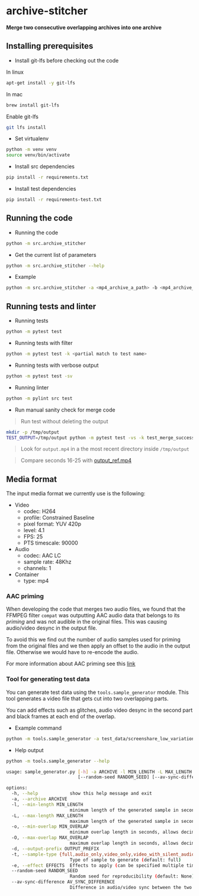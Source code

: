 # archive-stitcher

**Merge two consecutive overlapping archives into one archive**


## Installing prerequisites

- Install git-lfs before checking out the code

In linux
```sh
apt-get install -y git-lfs
```

In mac
```sh
brew install git-lfs
```

Enable git-lfs
```sh
git lfs install
```

- Set virtualenv

```sh
python -m venv venv
source venv/bin/activate
```

- Install src dependencies
```sh
pip install -r requirements.txt
```

- Install test dependencies
```sh
pip install -r requirements-test.txt
```

## Running  the code

- Running the code
```sh
python -m src.archive_stitcher
```

- Get the current list of parameters
```sh
python -m src.archive_stitcher --help
```

- Example
```sh
python -m src.archive_stitcher -a <mp4_archive_a_path> -b <mp4_archive_b_path> -o <mp4_output_archive_path> -k mse -g pearson -x <assessment_time_in_seconds> -y -s
```

## Running tests and linter

- Running tests
```sh
python -m pytest test
```

- Running tests with filter
```sh
python -m pytest test -k <partial match to test name>
```

- Running tests with verbose output
```sh
python -m pytest test -sv
```

- Running linter
```sh
python -m pylint src test
```

- Run manual sanity check for merge code

> Run test without deleting the output
```sh
mkdir -p /tmp/output
TEST_OUTPUT=/tmp/output python -m pytest test -vs -k test_merge_success_given_overlap
```

> Look for `output.mp4` in a the most recent directory inside `/tmp/output`

> Compare seconds 16-25 with [output_ref.mp4](test_data/screenshare_low_variation/output_ref.mp4)

## Media format

The input media format we currently use is the following:

* Video
    - codec: H264
    - profile: Constrained Baseline
    - pixel format: YUV 420p
    - level: 4.1
    - FPS: 25
    - PTS timescale: 90000
* Audio
    - codec: AAC LC
    - sample rate: 48Khz
    - channels: 1
* Container
    - type: mp4

### AAC priming

When developing the code that merges two audio files, we found that the FFMPEG filter `compat` was outputting AAC audio
data that belongs to its *priming* and was not audible in the original files. This was causing audio/video desync in
the output file.

To avoid this we find out the number of audio samples used for priming from the original files and we then apply
an offset to the audio in the output file. Otherwise we would have to re-encode the audio.

For more information about AAC priming see this [link](https://developer.apple.com/documentation/quicktime-file-format/background_aac_encoding)



### Tool for generating test data

You can generate test data using the `tools.sample_generator` module. This tool generates a video file
that gets cut into two overlapping parts.

You can add effects such as glitches, audio video desync in the second part and black frames at each end of the overlap.


- Example command

```sh
python -m tools.sample_generator -a test_data/screenshare_low_variation/output_ref.mp4 -l 120 -L 120 -o 5 -O 10 -d output
```

- Help output
```sh
python -m tools.sample_generator --help

usage: sample_generator.py [-h] -a ARCHIVE -l MIN_LENGTH -L MAX_LENGTH -o MIN_OVERLAP -O MAX_OVERLAP -d OUTPUT_PREFIX [-t {full,audio_only,video_only,video_with_silent_audio,audio_with_static_video,no_overlap}] [-e EFFECTS]
                           [--random-seed RANDOM_SEED] [--av-sync-difference AV_SYNC_DIFFERENCE]

options:
  -h, --help            show this help message and exit
  -a, --archive ARCHIVE
  -l, --min-length MIN_LENGTH
                        minimum length of the generated sample in seconds, allows decimals
  -L, --max-length MAX_LENGTH
                        maximum length of the generated sample in seconds, allows decimals
  -o, --min-overlap MIN_OVERLAP
                        minimum overlap length in seconds, allows decimals
  -O, --max-overlap MAX_OVERLAP
                        maximum overlap length in seconds, allows decimals
  -d, --output-prefix OUTPUT_PREFIX
  -t, --sample-type {full,audio_only,video_only,video_with_silent_audio,audio_with_static_video,no_overlap}
                        Type of sample to generate (default: full)
  -e, --effect EFFECTS  Effects to apply (can be specified multiple times, allowed: ['black_frame_at_end_of_a', 'black_frame_at_ini_of_b', 'glitch_at_end_of_a', 'glitch_at_ini_of_b'])
  --random-seed RANDOM_SEED
                        Random seed for reproducibility (default: None)
  --av-sync-difference AV_SYNC_DIFFERENCE
                        Difference in audio/video sync between the two outputs in seconds, allows decimals
```
